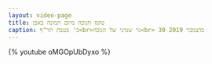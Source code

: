 ```yaml
---
layout: video-page
title: טקס חנוכה מיזם תמונה באבן
caption: ב' בטבת תר"ף<br>נר שמיני של חנוכה<br> 30 בדצמבר 2019
---
```


{% youtube oMGOpUbDyxo %}